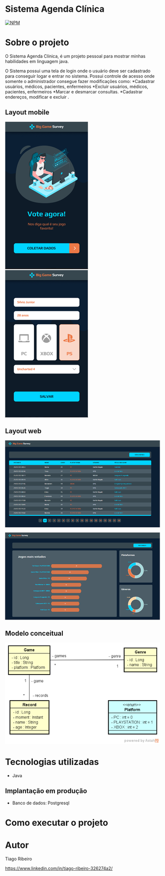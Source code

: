 # Sistema Agenda Clínica
[![NPM](https://img.shields.io/npm/l/react)](https://github.com/tiagoribeiro2000/Projeto-Agenda-Clinica/blob/main/LICENSE) 

# Sobre o projeto
O Sistema Agenda Clínica, é um projeto pessoal para mostrar minhas habilidades em linguagem java.

O Sistema possui uma tela de login onde o usuário deve ser cadastrado para conseguir logar e entrar no sistema. Possui controle de acesso onde somente o administrador consegue fazer modificações como:
*Cadastrar usuários, médicos, pacientes, enfermeiros
*Excluir usuários, médicos, pacientes, enfermeiros
*Marcar e desmarcar consultas.
*Cadastrar endereços, modificar e excluir .

## Layout mobile
![Mobile 1](https://github.com/acenelio/assets/raw/main/sds1/mobile1.png) ![Mobile 2](https://github.com/acenelio/assets/raw/main/sds1/mobile2.png)

## Layout web
![Web 1](https://github.com/acenelio/assets/raw/main/sds1/web1.png)

![Web 2](https://github.com/acenelio/assets/raw/main/sds1/web2.png)

## Modelo conceitual
![Modelo Conceitual](https://github.com/acenelio/assets/raw/main/sds1/modelo-conceitual.png)

# Tecnologias utilizadas
- Java
## Implantação em produção
- Banco de dados: Postgresql

# Como executar o projeto



# Autor

Tiago Ribeiro

https://www.linkedin.com/in/tiago-ribeiro-326274a2/


